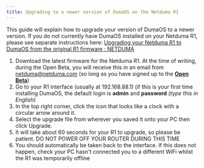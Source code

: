 ```yaml
---
title: Upgrading to a newer version of DumaOS on the Netduma R1
---
```


This guide will explain how to upgrade your version of DumaOS to a newer version. If you do not currently have DumaOS installed on your Netduma R1, please see separate instructions here: [Upgrading your Netduma R1 to DumaOS from the original R1 firmware : NETDUMA](http://support.netduma.com/en/support/solutions/articles/16000085793-upgrading-your-netduma-r1-to-dumaos)

1. Download the latest firmware for the Netduma R1. At the time of writing, during    the Open Beta, you will receive this in an email from netduma@netduma.com (so long as you have signed up to the [**Open Beta**](https://netduma.com/r1-dumaos/)) 
2. Go to your R1 interface (usually at 192.168.88.1) (if this is your first time installing DumaOS, the default login is **admin** and **password** *(type this in English)*
3. In the top right corner, click the icon that looks like a clock with a circular arrow around it.
4. Select the upgrade file from wherever you saved it onto your PC then click Upgrade. 
5. It will take about 60 seconds for your R1 to upgrade, so please be patient. DO NOT POWER OFF YOUR ROUTER DURING THIS TIME
6. You should automatically be taken back to the interface. If this does not   happen, check your PC hasn't connected you to a different WiFi whilst the R1 was temporarily offline
